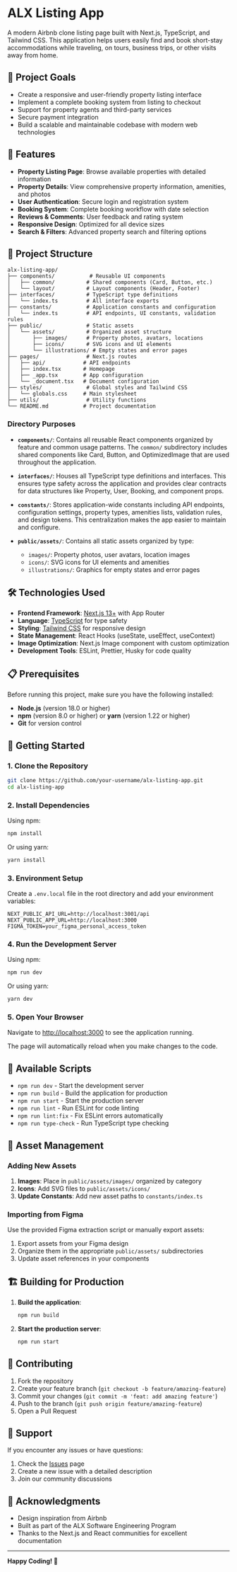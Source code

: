 # ALX Listing App

A modern Airbnb clone listing page built with Next.js, TypeScript, and Tailwind CSS. This application helps users easily find and book short-stay accommodations while traveling, on tours, business trips, or other visits away from home.

## 🎯 Project Goals

- Create a responsive and user-friendly property listing interface
- Implement a complete booking system from listing to checkout
- Support for property agents and third-party services
- Secure payment integration
- Build a scalable and maintainable codebase with modern web technologies

## 🚀 Features

- **Property Listing Page**: Browse available properties with detailed information
- **Property Details**: View comprehensive property information, amenities, and photos
- **User Authentication**: Secure login and registration system
- **Booking System**: Complete booking workflow with date selection
- **Reviews & Comments**: User feedback and rating system
- **Responsive Design**: Optimized for all device sizes
- **Search & Filters**: Advanced property search and filtering options

## 📁 Project Structure

```
alx-listing-app/
├── components/           # Reusable UI components
│   ├── common/          # Shared components (Card, Button, etc.)
│   └── layout/          # Layout components (Header, Footer)
├── interfaces/          # TypeScript type definitions
│   └── index.ts         # All interface exports
├── constants/           # Application constants and configuration
│   └── index.ts         # API endpoints, UI constants, validation rules
├── public/              # Static assets
│   └── assets/          # Organized asset structure
│       ├── images/      # Property photos, avatars, locations
│       ├── icons/       # SVG icons and UI elements
│       └── illustrations/ # Empty states and error pages
├── pages/               # Next.js routes
│   ├── api/            # API endpoints
│   ├── index.tsx       # Homepage
│   ├── _app.tsx        # App configuration
│   └── _document.tsx   # Document configuration
├── styles/              # Global styles and Tailwind CSS
│   └── globals.css     # Main stylesheet
├── utils/               # Utility functions
└── README.md           # Project documentation
```

### Directory Purposes

- **`components/`**: Contains all reusable React components organized by feature and common usage patterns. The `common/` subdirectory includes shared components like Card, Button, and OptimizedImage that are used throughout the application.

- **`interfaces/`**: Houses all TypeScript type definitions and interfaces. This ensures type safety across the application and provides clear contracts for data structures like Property, User, Booking, and component props.

- **`constants/`**: Stores application-wide constants including API endpoints, configuration settings, property types, amenities lists, validation rules, and design tokens. This centralization makes the app easier to maintain and configure.

- **`public/assets/`**: Contains all static assets organized by type:
  - `images/`: Property photos, user avatars, location images
  - `icons/`: SVG icons for UI elements and amenities
  - `illustrations/`: Graphics for empty states and error pages

## 🛠️ Technologies Used

- **Frontend Framework**: [Next.js 13+](https://nextjs.org/) with App Router
- **Language**: [TypeScript](https://www.typescriptlang.org/) for type safety
- **Styling**: [Tailwind CSS](https://tailwindcss.com/) for responsive design
- **State Management**: React Hooks (useState, useEffect, useContext)
- **Image Optimization**: Next.js Image component with custom optimization
- **Development Tools**: ESLint, Prettier, Husky for code quality

## 📋 Prerequisites

Before running this project, make sure you have the following installed:

- **Node.js** (version 18.0 or higher)
- **npm** (version 8.0 or higher) or **yarn** (version 1.22 or higher)
- **Git** for version control

## 🚀 Getting Started

### 1. Clone the Repository

```bash
git clone https://github.com/your-username/alx-listing-app.git
cd alx-listing-app
```

### 2. Install Dependencies

Using npm:
```bash
npm install
```

Or using yarn:
```bash
yarn install
```

### 3. Environment Setup

Create a `.env.local` file in the root directory and add your environment variables:

```env
NEXT_PUBLIC_API_URL=http://localhost:3001/api
NEXT_PUBLIC_APP_URL=http://localhost:3000
FIGMA_TOKEN=your_figma_personal_access_token
```

### 4. Run the Development Server

Using npm:
```bash
npm run dev
```

Or using yarn:
```bash
yarn dev
```

### 5. Open Your Browser

Navigate to [http://localhost:3000](http://localhost:3000) to see the application running.

The page will automatically reload when you make changes to the code.

## 📱 Available Scripts

- `npm run dev` - Start the development server
- `npm run build` - Build the application for production
- `npm run start` - Start the production server
- `npm run lint` - Run ESLint for code linting
- `npm run lint:fix` - Fix ESLint errors automatically
- `npm run type-check` - Run TypeScript type checking

## 🎨 Asset Management

### Adding New Assets

1. **Images**: Place in `public/assets/images/` organized by category
2. **Icons**: Add SVG files to `public/assets/icons/`
3. **Update Constants**: Add new asset paths to `constants/index.ts`

### Importing from Figma

Use the provided Figma extraction script or manually export assets:

1. Export assets from your Figma design
2. Organize them in the appropriate `public/assets/` subdirectories
3. Update asset references in your components

## 🏗️ Building for Production

1. **Build the application**:
   ```bash
   npm run build
   ```

2. **Start the production server**:
   ```bash
   npm run start
   ```

## 📝 Contributing

1. Fork the repository
2. Create your feature branch (`git checkout -b feature/amazing-feature`)
3. Commit your changes (`git commit -m 'feat: add amazing feature'`)
4. Push to the branch (`git push origin feature/amazing-feature`)
5. Open a Pull Request



## 🤝 Support

If you encounter any issues or have questions:

1. Check the [Issues](https://github.com/your-username/alx-listing-app/issues) page
2. Create a new issue with a detailed description
3. Join our community discussions

## 🙏 Acknowledgments

- Design inspiration from Airbnb
- Built as part of the ALX Software Engineering Program
- Thanks to the Next.js and React communities for excellent documentation

---

**Happy Coding! 🎉**
